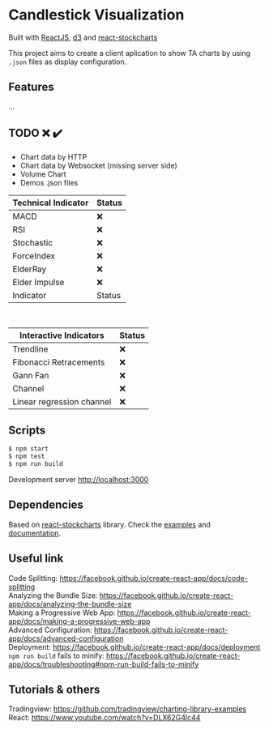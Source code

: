 # Candlestick Visualization
Built with [ReactJS](https://github.com/facebook/react/), [d3](https://github.com/d3/d3) and [react-stockcharts](https://github.com/rrag/react-stockcharts)

This project aims to create a client aplication to show TA charts by using `.json` files as display configuration.

## Features

...

## TODO :x: :heavy_check_mark:

  - Chart data by HTTP
  - Chart data by Websocket (missing server side)
  - Volume Chart
  - Demos .json files

| Technical Indicator | Status |
| ------ | ------ |
| MACD | :x: |
| RSI | :x: |
| Stochastic  | :x: |
| ForceIndex | :x: |
| ElderRay | :x: |
| Elder Impulse| :x: |
| Indicator | Status |

<br>

| Interactive Indicators | Status |
| ------ | ------ |
| Trendline | :x: |
| Fibonacci Retracements | :x: |
| Gann Fan | :x: |
| Channel | :x: |
| Linear regression channel | :x: |
## Scripts


```sh
$ npm start
$ npm test
$ npm run build
```

Development server [http://localhost:3000](http://localhost:3000)


## Dependencies
Based on [react-stockcharts](https://github.com/rrag/react-stockcharts) library.
Check the [examples](https://github.com/rrag/react-stockcharts-examples2) and [documentation](https://rrag.github.io/react-stockcharts/documentation.html).
<br>


## Useful link

Code Splitting: https://facebook.github.io/create-react-app/docs/code-splitting<br>
Analyzing the Bundle Size: https://facebook.github.io/create-react-app/docs/analyzing-the-bundle-size<br>
Making a Progressive Web App: https://facebook.github.io/create-react-app/docs/making-a-progressive-web-app<br>
Advanced Configuration: https://facebook.github.io/create-react-app/docs/advanced-configuration<br>
Deployment: https://facebook.github.io/create-react-app/docs/deployment<br>
`npm run build` fails to minify: https://facebook.github.io/create-react-app/docs/troubleshooting#npm-run-build-fails-to-minify

## Tutorials & others

Tradingview: https://github.com/tradingview/charting-library-examples <br>
React: https://www.youtube.com/watch?v=DLX62G4lc44

<script src="https://gist.github.com/rxaviers/7360908.js"></script>